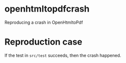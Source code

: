 # openhtmltopdfcrash
Reproducing a crash in OpenHtmltoPdf

# Reproduction case
If the test in ```src/test``` succeeds, then the crash happened.
